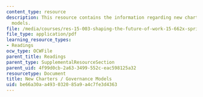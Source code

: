 ```yaml
---
content_type: resource
description: This resource contains the information regarding new charters / governance
  models.
file: /media/courses/res-15-003-shaping-the-future-of-work-15-662x-spring-2016/be66a30aa493032085a9a4c7fe3d4363_MITRES_15_003S16_govnmdl.pdf
file_type: application/pdf
learning_resource_types:
- Readings
ocw_type: OCWFile
parent_title: Readings
parent_type: SupplementalResourceSection
parent_uid: 4f99d0cb-2a63-3499-552c-eac598125a32
resourcetype: Document
title: New Charters / Governance Models
uid: be66a30a-a493-0320-85a9-a4c7fe3d4363
---
```

